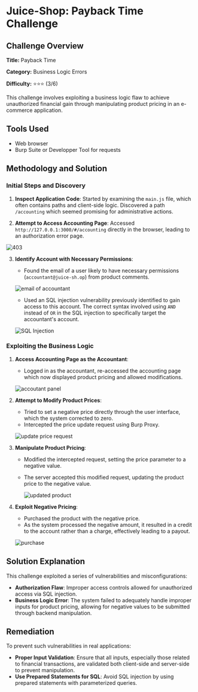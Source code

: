 # Juice-Shop: Payback Time Challenge

## Challenge Overview

**Title:** Payback Time

**Category:** Business Logic Errors

**Difficulty:** ⭐⭐⭐ (3/6)

This challenge involves exploiting a business logic flaw to achieve unauthorized financial gain through manipulating product pricing in an e-commerce application.

## Tools Used

- Web browser
- Burp Suite or Developper Tool for requests 

## Methodology and Solution

### Initial Steps and Discovery

1. **Inspect Application Code**: Started by examining the `main.js` file, which often contains paths and client-side logic. Discovered a path `/accounting` which seemed promising for administrative actions.

2. **Attempt to Access Accounting Page**: Accessed `http://127.0.0.1:3000/#/accounting` directly in the browser, leading to an authorization error page.

![403](../assets/difficulty3/payback_time_1.png)

3. **Identify Account with Necessary Permissions**:
   - Found the email of a user likely to have necessary permissions (`accountant@juice-sh.op`) from product comments.

   ![email of accountant](../assets/difficulty3/payback_time_2.png)

   - Used an SQL injection vulnerability previously identified to gain access to this account. The correct syntax involved using `AND` instead of `OR` in the SQL injection to specifically target the accountant's account.

   ![SQL Injection](../assets/difficulty3/payback_time_3.png)

### Exploiting the Business Logic

1. **Access Accounting Page as the Accountant**:
   - Logged in as the accountant, re-accessed the accounting page which now displayed product pricing and allowed modifications.

   ![accoutant panel](../assets/difficulty3/payback_time_4.png)

2. **Attempt to Modify Product Prices**:
   - Tried to set a negative price directly through the user interface, which the system corrected to zero.
   - Intercepted the price update request using Burp Proxy.

   ![update price request](../assets/difficulty3/payback_time_5.png)

3. **Manipulate Product Pricing**:
   - Modified the intercepted request, setting the price parameter to a negative value.
   - The server accepted this modified request, updating the product price to the negative value.

     ![updated product](../assets/difficulty3/payback_time_6.png)

4. **Exploit Negative Pricing**:
   - Purchased the product with the negative price.
   - As the system processed the negative amount, it resulted in a credit to the account rather than a charge, effectively leading to a payout.

   ![purchase](../assets/difficulty3/payback_time_7.png)

## Solution Explanation

This challenge exploited a series of vulnerabilities and misconfigurations:
- **Authorization Flaw**: Improper access controls allowed for unauthorized access via SQL injection.
- **Business Logic Error**: The system failed to adequately handle improper inputs for product pricing, allowing for negative values to be submitted through backend manipulation.

## Remediation

To prevent such vulnerabilities in real applications:
- **Proper Input Validation**: Ensure that all inputs, especially those related to financial transactions, are validated both client-side and server-side to prevent manipulation.
- **Use Prepared Statements for SQL**: Avoid SQL injection by using prepared statements with parameterized queries.
